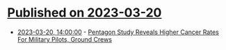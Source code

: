 # [Published on 2023-03-20](index.md)

* [2023-03-20, 14:00:00](https://news.slashdot.org/story/23/03/20/0443223/pentagon-study-reveals-higher-cancer-rates-for-military-pilots-ground-crews?utm_source=rss1.0mainlinkanon&utm_medium=feed) - [Pentagon Study Reveals Higher Cancer Rates For Military Pilots, Ground Crews](https://news.slashdot.org/story/23/03/20/0443223/pentagon-study-reveals-higher-cancer-rates-for-military-pilots-ground-crews?utm_source=rss1.0mainlinkanon&utm_medium=feed)
